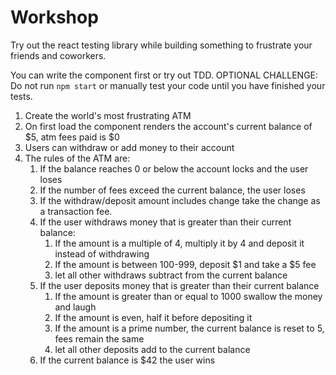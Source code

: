 # Workshop

Try out the react testing library while building something to frustrate your friends and coworkers.

You can write the component first or try out TDD.
OPTIONAL CHALLENGE: Do not run `npm start` or manually test your code until you have finished your tests.
 
 1. Create the world's most frustrating ATM
 2. On first load the component renders the account's current balance of $5, atm fees paid is $0
 3. Users can withdraw or add money to their account
 4. The rules of the ATM are:
    1. If the balance reaches 0 or below the account locks and the user loses
    2. If the number of fees exceed the current balance, the user loses
    3. If the withdraw/deposit amount includes change take the change as a transaction fee. 
    4. If the user withdraws money that is greater than their current balance:
       1. If the amount is a multiple of 4, multiply it by 4 and deposit it instead of withdrawing
       2. If the amount is between 100-999, deposit $1 and take a $5 fee
       3. let all other withdraws subtract from the current balance
    5. If the user deposits money that is greater than their current balance
       1. If the amount is greater than or equal to 1000 swallow the money and laugh
       2. If the amount is even, half it before depositing it
       3. If the amount is a prime number, the current balance is reset to 5, fees remain the same
       4. let all other deposits add to the current balance
    6. If the current balance is $42 the user wins

